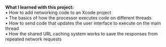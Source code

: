 **What I learned with this project:**</br>
• How to add networking code to an Xcode project</br>
• The basics of how the processor executes code on different threads</br>
• How to send code that updates the user interface to execute on the main thread</br>
• How the shared URL caching system works to save the responses from repeated network requests</br>
